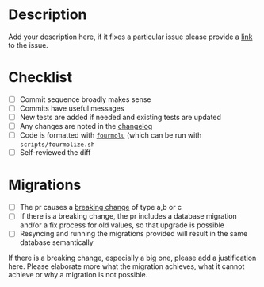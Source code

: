 # Description

Add your description here, if it fixes a particular issue please provide a
[link](https://docs.github.com/en/issues/tracking-your-work-with-issues/linking-a-pull-request-to-an-issue#linking-a-pull-request-to-an-issue-using-a-keyword=)
to the issue.

# Checklist

- [ ] Commit sequence broadly makes sense
- [ ] Commits have useful messages
- [ ] New tests are added if needed and existing tests are updated
- [ ] Any changes are noted in the
[changelog](https://github.com/input-output-hk/cardano-db-sync/blob/master/cardano-db-sync/CHANGELOG.md)
- [ ] Code is formatted with [`fourmolu`](https://github.com/fourmolu/fourmolu)
(which can be run with `scripts/fourmolize.sh`
- [ ] Self-reviewed the diff

# Migrations

- [ ] The pr causes a
[breaking change](https://github.com/input-output-hk/cardano-db-sync/blob/master/doc/migrations.md)
of type a,b or c
- [ ] If there is a breaking change, the pr includes a database migration and/or a fix process for
old values, so that upgrade is possible
- [ ] Resyncing and running the migrations provided will result in the same database semantically

If there is a breaking change, especially a big one, please add a justification here. Please elaborate
more what the migration achieves, what it cannot achieve or why a migration is not possible.
